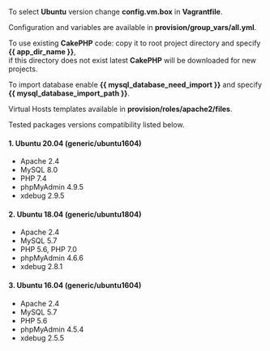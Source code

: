 To select **Ubuntu** version change **config.vm.box** in **Vagrantfile**.  

Configuration and variables are available in **provision/group_vars/all.yml**.

To use existing **CakePHP** code: copy it to root project directory and specify **{{ app_dir_name }}**,  
if this directory does not exist latest **CakePHP** will be downloaded for new projects.

To import database enable **{{ mysql_database_need_import }}** and specify **{{ mysql_database_import_path }}**.

Virtual Hosts templates available in  **provision/roles/apache2/files**.

Tested packages versions compatibility listed below.  

#### 1. Ubuntu 20.04 (generic/ubuntu1604)
* Apache 2.4
* MySQL 8.0
* PHP 7.4
* phpMyAdmin 4.9.5
* xdebug 2.9.5

#### 2. Ubuntu 18.04 (generic/ubuntu1804)
* Apache 2.4
* MySQL 5.7
* PHP 5.6, PHP 7.0
* phpMyAdmin 4.6.6
* xdebug 2.8.1

#### 3. Ubuntu 16.04 (generic/ubuntu1604)
* Apache 2.4
* MySQL 5.7
* PHP 5.6
* phpMyAdmin 4.5.4
* xdebug 2.5.5
